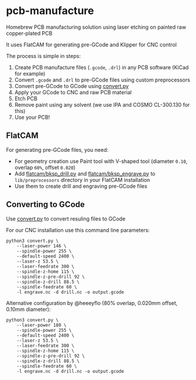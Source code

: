 # pcb-manufacture

Homebrew PCB manufacturing solution using laser etching on painted raw copper-plated PCB

It uses FlatCAM for generating pre-GCode and Klipper for CNC control

The process is simple in steps:

1. Create PCB manufacture files (`.gcode`, `.drl`) in any PCB software (KiCad for example)
2. Convert `.gcode` and `.drl` to pre-GCode files using custom preprocessors
3. Convert pre-GCode to GCode using [convert.py](./convert.py)
4. Apply your GCode to CNC and raw PCB material
5. Etch PCB
6. Remove paint using any solvent (we use IPA and COSMO CL-300.130 for this)
7. Use your PCB!

## FlatCAM

For generating pre-GCode files, you need:

- For geometry creation use Paint tool with V-shaped tool (diameter `0.10`, overlap `60%`, offset `0.020`)
- Add [flatcam/bksp_drill.py](./flatcam/bksp_drill.py) and [flatcam/bksp_engrave.py](./flatcam/bksp_engrave.py) to `lib/preprocessors` directory in your FlatCAM installation
- Use them to create drill and engraving pre-GCode files

## Converting to GCode

Use [convert.py](./convert.py) to convert resuling files to GCode

For our CNC installation use this command line parameters:

```shell
python3 convert.py \
    --laser-power 146 \
    --spindle-power 255 \
    --default-speed 2400 \
    --laser-z 53.5 \
    --laser-feedrate 300 \
    --spindle-z-home 115 \
    --spindle-z-pre-drill 92 \
    --spindle-z-drill 88.5 \
    --spindle-feedrate 60 \
    -l engrave.nc -d drill.nc -o output.gcode
```

Alternative configuration by @heeeyflo (80% overlap, 0.020mm offset, 0.10mm diameter):

```shell
python3 convert.py \
    --laser-power 180 \
    --spindle-power 255 \
    --default-speed 2400 \
    --laser-z 53.5 \
    --laser-feedrate 300 \
    --spindle-z-home 115 \
    --spindle-z-pre-drill 92 \
    --spindle-z-drill 88.5 \
    --spindle-feedrate 60 \
    -l engrave.nc -d drill.nc -o output.gcode
```

